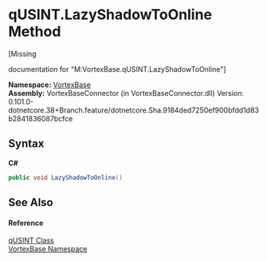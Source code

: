 # qUSINT.LazyShadowToOnline Method 
 

\[Missing <summary> documentation for "M:VortexBase.qUSINT.LazyShadowToOnline"\]

**Namespace:**&nbsp;<a href="N_VortexBase.md">VortexBase</a><br />**Assembly:**&nbsp;VortexBaseConnector (in VortexBaseConnector.dll) Version: 0.101.0-dotnetcore.38+Branch.feature/dotnetcore.Sha.9184ded7250ef900bfdd1d83b2841836087bcfce

## Syntax

**C#**<br />
``` C#
public void LazyShadowToOnline()
```


## See Also


#### Reference
<a href="T_VortexBase_qUSINT.md">qUSINT Class</a><br /><a href="N_VortexBase.md">VortexBase Namespace</a><br />